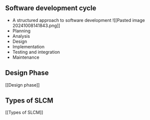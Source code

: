 ## Software development cycle
-  A structured approach to software development
![[Pasted image 20241008141843.png]]
- Planning
- Analysis
- Design
- Implementation
- Testing and integration
- Maintenance
## Design Phase
[[Design phase]]
## Types of SLCM
[[Types of SLCM]]
